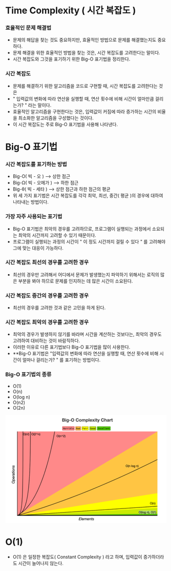 # Time Complexity ( 시간 복잡도 )
### 효율적인 문제 해결법
- 문제의 해답을 찾는 것도 중요하지만, 효율적인 방법으로 문제를 해결했는지도 중요하다.<br>
- 문제 해결을 위한 효율적인 방법을 찾는 것은, 시간 복잡도를 고려한다는 말이다.
- 시간 복잡도와 그것을 표기하기 위한 Big-O 표기법을 정리한다.

### 시간 복잡도
- 문제를 해결하기 위한 알고리즘을 코드로 구현할 때, 시간 복잡도를 고려한다는 것은 <br>
- " 입력값의 변화에 따라 연산을 실행할 때, 연산 횟수에 비해 시간이 얼마만큼 걸리는가? " 라는 말이다. <br>
- 효율적인 알고리즘을 구현한다는 것은, 입력값이 커짐에 따라 증가하는 시간의 비율을 최소화한 알고리즘을 구성했다는 것이다.
- 이 시간 복잡도는 주로 Big-O 표기법을 사용해 나타낸다.

# Big-O 표기법
### 시간 복잡도를 표기하는 방법
- Big-O( 빅 - 오 )  --> 상한 점근
- Big-Ω( 빅 - 오메가 )  --> 하한 점근
- Big-θ( 빅 - 세타 )  --> 상한 점근과 하한 점근의 평균
- 위 세 가지 표기법은 시간 복잡도를 각각 최악, 최선, 중간( 평균 )의 경우에 대하여 나타내는 방법이다.

### 가장 자주 사용되는 표기법
- Big-O 표기법은 최악의 경우를 고려하므로, 프로그램이 실행되는 과정에서 소요되는 최악의 시간까지 고려할 수 있기 때문이다.
- 프로그램이 실행되는 과정의 시간이 " 이 정도 시간까지 걸릴 수 있다 " 를 고려해야 그에 맞는 대응이 가능하다.

### 시간 복잡도 최선의 경우를 고려한 경우
- 최선의 경우만 고려해서 어디에서 문제가 발생했는지 파악하기 위해서는 로직의 많은 부분을 봐야 하므로 문제를 인지하는 데 많은 시간이 소요된다.

### 시간 복잡도 중간의 경우를 고려한 경우
- 최선의 경우를 고려한 것과 같은 고민을 하게 된다.

### 시간 복잡도 최악의 경우를 고려한 경우
- 최악의 경우가 발생하지 않기를 바라며 시간을 계산하는 것보다는, 최악의 경우도 고려하여 대비하는 것이 바람직하다.
- 이러한 이유로 다른 표기법보다 Big-O 표기법을 많이 사용한다.
- **Big-O 표기법은 "입력값의 변화에 따라 연산을 실행할 때, 연산 횟수에 비해 시간이 얼마나 걸리는가? " 를 표기하는 방법이다.

### Big-O 표기법의 종류
- O(1)
- O(n)
- O(log n)
- O(n2)
- O(2n)

![](https://github.com/Raccoon97/Algorithms/blob/main/%EC%8B%9C%EA%B0%84%EB%B3%B5%EC%9E%A1%EB%8F%84/Big-O-Complexity-Chart.png)

# O(1)
- O(1) 은 일정한 복잡도( Constant Complexity ) 라고 하며, 입력값이 증가하더라도 시간이 늘어나지 않는다.
